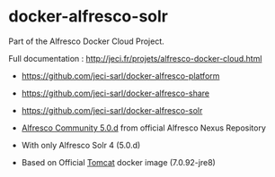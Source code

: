 # docker-alfresco-solr

Part of the Alfresco Docker Cloud Project.

Full documentation : <http://jeci.fr/projets/alfresco-docker-cloud.html>

* <https://github.com/jeci-sarl/docker-alfresco-platform>
* <https://github.com/jeci-sarl/docker-alfresco-share>
* <https://github.com/jeci-sarl/docker-alfresco-solr>

* [Alfresco Community 5.0.d](https://community.alfresco.com/docs/DOC-6265-alfresco-community-50d-release-notes) from official Alfresco Nexus Repository
* With only Alfresco Solr 4 (5.0.d)
* Based on Official [Tomcat](https://hub.docker.com/_/tomcat/) docker image (7.0.92-jre8)
